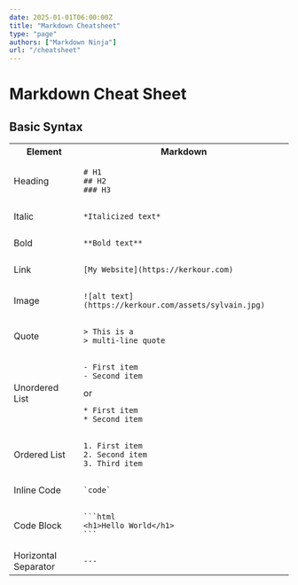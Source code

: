 ```yaml
---
date: 2025-01-01T06:00:00Z
title: "Markdown Cheatsheet"
type: "page"
authors: ["Markdown Ninja"]
url: "/cheatsheet"
---
```


# Markdown Cheat Sheet

## Basic Syntax

<table>
  <tr>
    <th>Element</th>
    <th>Markdown</th>
  </tr>

  <tr>
    <td>Heading</td>
    <td>
      <pre><code># H1
## H2
### H3</code></pre>
    </td>
  </tr>

  <tr>
    <td>Italic</td>
    <td>
      <pre><code>*Italicized text*</code></pre>
    </td>
  </tr>

  <tr>
    <td>Bold</td>
    <td>
      <pre><code>**Bold text**</code></pre>
    </td>
  </tr>

  <tr>
    <td>Link</td>
    <td>
      <pre><code>[My Website](https://kerkour.com)</code></pre>
    </td>
  </tr>

  <tr>
    <td>Image</td>
    <td>
      <pre><code>![alt text](https://kerkour.com/assets/sylvain.jpg)</code></pre>
    </td>
  </tr>

  <tr>
    <td>Quote</td>
    <td>
      <pre><code>> This is a
> multi-line quote</code></pre>
    </td>
  </tr>

  <tr>
    <td>Unordered List</td>
    <td>
      <pre><code>- First item
- Second item</code></pre>
      or
      <pre><code>* First item
* Second item</code></pre>
    </td>
  </tr>

  <tr>
    <td>Ordered List</td>
    <td>
      <pre><code>1. First item
2. Second item
3. Third item</code></pre>
    </td>
  </tr>

  <tr>
    <td>Inline Code</td>
    <td>
      <pre><code>`code`</code></pre>
    </td>
  </tr>

  <tr>
    <td>Code Block</td>
    <td>
      <pre><code>```html
&lt;h1&gt;Hello World&lt;/h1&gt;
```</code></pre>
    </td>
  </tr>

  <tr>
    <td>Horizontal Separator</td>
    <td>
      <pre><code>---</code></pre>
    </td>
  </tr>
</table>



<!-- ## Extended Syntax -->
